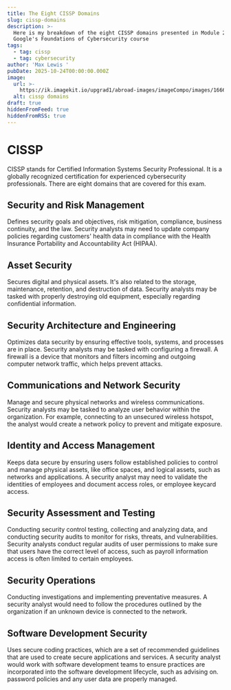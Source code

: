 ```yaml
---
title: The Eight CISSP Domains
slug: cissp-domains
description: >-
  Here is my breakdown of the eight CISSP domains presented in Module 2 of
  Google's Foundations of Cybersecurity course
tags:
  - tag: cissp
  - tag: cybersecurity
author: 'Max Lewis '
pubDate: 2025-10-24T00:00:00.000Z
image:
  url: >-
    https://ik.imagekit.io/upgrad1/abroad-images/imageCompo/images/1666020363744_cissp_domains8GN3S5.webp?pr-true
  alt: cissp domains
draft: true
hiddenFromFeed: true
hiddenFromRSS: true
---
```


# CISSP

CISSP stands for Certified Information Systems Security Professional. It is a globally recognized certification for experienced cybersecurity professionals. There are eight domains that are covered for this exam.

## Security and Risk Management

Defines security goals and objectives, risk mitigation, compliance, business continuity, and the law. Security analysts may need to update company policies regarding customers' health data in compliance with the Health Insurance Portability and Accountability Act (HIPAA). 

## Asset Security

Secures digital and physical assets. It's also related to the storage, maintenance, retention, and destruction of data. Security analysts may be tasked with properly destroying old equipment, especially regarding confidential information. 

## Security Architecture and Engineering 

Optimizes data security by ensuring effective tools, systems, and processes are in place. Security analysts may be tasked with configuring a firewall. A firewall is a device that monitors and filters incoming and outgoing computer network traffic, which helps prevent attacks.

## Communications and Network Security

Manage and secure physical networks and wireless communications. Security analysts may be tasked to analyze user behavior within the organization. For example, connecting to an unsecured wireless hotspot, the analyst would create a network policy to prevent and mitigate exposure.  

## Identity and Access Management

Keeps data secure by ensuring users follow established policies to control and manage physical assets, like office spaces, and logical assets, such as networks and applications. A security analyst may need to validate the identities of employees and document access roles, or employee keycard access. 

## Security Assessment and Testing 

Conducting security control testing, collecting and analyzing data, and conducting security audits to monitor for risks, threats, and vulnerabilities. Security analysts conduct regular audits of user permissions to make sure that users have the correct level of access, such as payroll information access is often limited to certain employees. 

## Security Operations

Conducting investigations and implementing preventative measures. A security analyst would need to follow the procedures outlined by the organization if an unknown device is connected to the network.

## Software Development Security

Uses secure coding practices, which are a set of recommended guidelines that are used to create secure applications and services. A security analyst would work with software development teams to ensure practices are incorporated into the software development lifecycle, such as advising on. password policies and any user data are properly managed. 

## &#x20;

